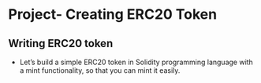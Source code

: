 # Project- Creating ERC20 Token

## Writing ERC20 token

* Let’s build a simple ERC20 token in Solidity programming language with a mint functionality, so that you can mint it easily.